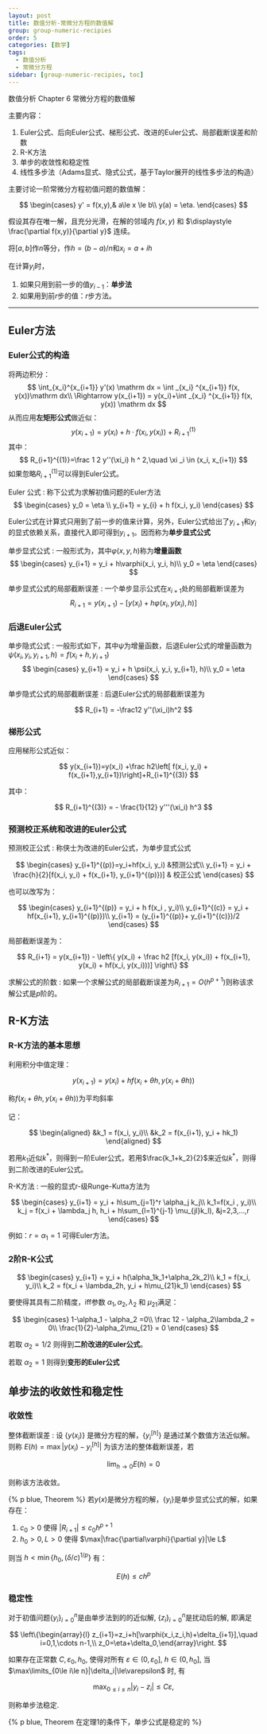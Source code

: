 ```yaml
---
layout: post
title: 数值分析-常微分方程的数值解
group: group-numeric-recipies
order: 5
categories: [数学]
tags:
  - 数值分析
  - 常微分方程
sidebar: [group-numeric-recipies, toc]
---
```


数值分析 Chapter 6 常微分方程的数值解

<!-- more -->

主要内容：

1. Euler公式、后向Euler公式、梯形公式、改进的Euler公式、局部截断误差和阶数
2. R-K方法
3. 单步的收敛性和稳定性
4. 线性多步法（Adams显式、隐式公式，基于Taylor展开的线性多步法的构造）

主要讨论一阶常微分方程初值问题的数值解：

$$
\begin{cases}
    y' = f(x,y),& a\le x \le b\\
    y(a) = \eta.
\end{cases}
$$

假设其存在唯一解，且充分光滑，在解的邻域内 $f(x, y)$ 和 $\displaystyle \frac{\partial f(x,y)}{\partial y}$ 连续。

将$[a,b]$作$n$等分，作$h=(b-a)/n$和$x_i=a+ih$

在计算$y_i$时，

1. 如果只用到前一步的值$y_{i-1}$：**单步法**
2. 如果用到前$r$步的值：$r$步方法。

---

## Euler方法

### Euler公式的构造

将两边积分：
$$
\int_{x_i}^{x_{i+1}} y'(x) \mathrm dx = \int _{x_i} ^{x_{i+1}} f(x, y(x))\mathrm dx\\
\Rightarrow y(x_{i+1}) = y(x_i)+\int _{x_i} ^{x_{i+1}} f(x, y(x)) \mathrm dx
$$
从而应用**左矩形公式**做近似：
$$
y(x_{i+1}) = y(x_i) +h\cdot f(x_i, y (x _ i)) +R_{i+1}^{(1)}
$$
其中：
$$
R_{i+1}^{(1)}=\frac 1 2 y''(\xi_i) h ^ 2,\quad \xi _i \in (x_i, x_{i+1})
$$
如果忽略$R_{i+1}^{(1)}$可以得到Euler公式。

Euler 公式
: 称下公式为求解初值问题的Euler方法
$$
\begin{cases}
y_0 = \eta \\
y_{i+1} = y_{i} + h f(x_i, y_i)
\end{cases}
$$

Euler公式在计算式只用到了前一步的值来计算，另外，Euler公式给出了$y_{i+1}$和$y_i$的显式依赖关系，直接代入即可得到$y_{i+1}$。因而称为**单步显式公式**

单步显式公式
: 一般形式为，其中$\varphi(x,y,h)$称为**增量函数**
$$
\begin{cases}
y_{i+1} = y_i + h\varphi(x_i, y_i, h)\\
y_0 = \eta
\end{cases}
$$

单步显式公式的局部截断误差
: 一个单步显示公式在$x_{i+1}$处的局部截断误差为
$$
R_{i+1} = y(x_{i+1}) - [y(x_i) + h\varphi(x_i,y(x_i), h)]
$$

### 后退Euler公式

单步隐式公式
: 一般形式如下，其中$\psi$为增量函数，后退Euler公式的增量函数为$\psi(x_i, y_i, y_{i+1}, h)=f(x_i+h, y_{i+1})$
$$
\begin{cases}
  y_{i+1} = y_i + h \psi(x_i, y_i, y_{i+1}, h)\\
  y_0 = \eta
\end{cases}
$$

单步隐式公式的局部截断误差
: 后退Euler公式的局部截断误差为

$$
R_{i+1} = -\frac12 y''(\xi_i)h^2
$$

### 梯形公式

应用梯形公式近似：

$$
y(x_{i+1})=y(x_i) +\frac h2\left[ f(x_i, y_i) + f(x_{i+1},y_{i+1})\right]+R_{i+1}^{(3)}
$$

其中：

$$
R_{i+1}^{(3)} = - \frac{1}{12} y'''(\xi_i) h^3
$$

### 预测校正系统和改进的Euler公式

预测校正公式
: 称侠士为改进的Euler公式，为单步显式公式

$$
\begin{cases}
  y_{i+1}^{(p)}=y_i+hf(x_i, y_i) &预测公式\\
  y_{i+1} = y_i + \frac{h}{2}[f(x_i, y_i) + f(x_{i+1}, y_{i+1}^{(p)})] & 校正公式
\end{cases}
$$

也可以改写为：

$$
\begin{cases}
  y_{i+1}^{(p)} = y_i + h f(x_i , y_i)\\
  y_{i+1}^{(c)} = y_i + hf(x_{i+1}, y_{i+1}^{(p)})\\
  y_{i+1} = (y_{i+1}^{(p)}+ y_{i+1}^{(c)})/2
\end{cases}
$$

局部截断误差为：

$$
R_{i+1} = y(x_{i+1}) - \left\{ y(x_i) + \frac h2 [f(x_i, y(x_i)) + f(x_{i+1}, y(x_i) + hf(x_i, y(x_i)))] \right\}
$$

求解公式的阶数
: 如果一个求解公式的局部截断误差为$R_{i+1}=O(h^{p+1})$则称该求解公式是$p$阶的。

## R-K方法

### R-K方法的基本思想

利用积分中值定理：

$$
y(x_{i+1}) = y(x_i) + hf(x_i+\theta h, y(x_i + \theta h))
$$

称$f(x_i+\theta h, y(x_i + \theta h))$为平均斜率

记：

$$
\begin{aligned}
  &k_1 = f(x_i, y_i)\\
  &k_2 = f(x_{i+1}, y_i + hk_1)
\end{aligned}
$$

若用$k_1$近似$k^*$，则得到一阶Euler公式，若用$\frac{k_1+k_2}{2}$来近似$k^*$，则得到二阶改进的Euler公式。

R-K方法
: 一般的显式r-级Runge-Kutta方法为

$$
\begin{cases}
   y_{i+1} = y_i + h\sum_{j=1}^r \alpha_j k_j\\
   k_1=f(x_i , y_i)\\
   k_j = f(x_i + \lambda_j h, h_i + h\sum_{l=1}^{j-1} \mu_{jl}k_l), &j=2,3,...,r
\end{cases}
$$

例如：$r=\alpha_1=1$ 可得Euler方法。

### 2阶R-K公式

$$
\begin{cases}
  y_{i+1} = y_i + h(\alpha_1k_1+\alpha_2k_2)\\
  k_1 = f(x_i, y_i)\\
  k_2 = f(x_i + \lambda_2h, y_i + h\mu_{21}k_1)
\end{cases}
$$

要使得其具有二阶精度，iff参数 $\alpha_1,\alpha_2,\lambda_2$ 和 $\mu_{21}$满足：

$$
\begin{cases}
1-\alpha_1 - \alpha_2 =0\\
\frac 12 - \alpha_2\lambda_2 = 0\\
\frac{1}{2}-\alpha_2\mu_{21} = 0
\end{cases}
$$

若取 $\alpha_2=1/2$ 则得到**二阶改进的Euler公式**。

若取 $\alpha_2=1$ 则得到**变形的Euler公式**

## 单步法的收敛性和稳定性

### 收敛性

整体截断误差
: 设 $\{y(x_i)\}$ 是微分方程的解，$\{y_i^{[h]}\}$ 是通过某个数值方法近似解。则称 $E(h) = \max|y(x_i) -y_i^{[h]}|$ 为该方法的整体截断误差，若

$$
\lim_{h\rightarrow 0} E(h) = 0
$$

则称该方法收敛。

{% p blue, Theorem %} 若$y(x)$是微分方程的解，$\{y_i\}$是单步显式公式的解，如果存在：

1. $c_0>0$ 使得 $|R_{i+1}|\le c_0h^{p+1}$
2. $h_0>0,L>0$ 使得 $\max|\frac{\partial\varphi}{\partial y}|\le L$

则当 $h<\min\{h_0, (\delta/c)^{1/p}\}$ 有：

$$
E(h) \le ch^p
$$

### 稳定性

对于初值问题$\{y_i\}_{i=0}^n$是由单步法到的的近似解,
$\{z_i\}_{i=0}^n$是扰动后的解, 即满足

$$
\left\{\begin{array}{l}
z_{i+1}=z_i+h[\varphi(x_i,z_i,h)+\delta_{i+1}],\quad i=0,1,\cdots
n-1,\\  z_0=\eta+\delta_0,\end{array}\right.
$$

如果存在正常数 $C, \varepsilon_0, h_0$, 使得对所有 $\varepsilon\in(0,\varepsilon_0]$, $h\in(0,h_0]$, 当 $\max\limits_{0\le i\le n}|\delta_i|\le\varepsilon$ 时, 有 

$$
\max_{0\le i\le n}|y_i-z_i|\le C\varepsilon,
$$

则称单步法稳定.

{% p blue, Theorem 在定理1的条件下，单步公式是稳定的 %}